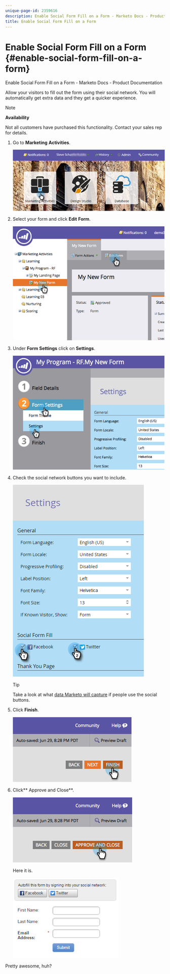 ```yaml
---
unique-page-id: 2359616
description: Enable Social Form Fill on a Form - Marketo Docs - Product Documentation
title: Enable Social Form Fill on a Form
---
```


# Enable Social Form Fill on a Form {#enable-social-form-fill-on-a-form}

Enable Social Form Fill on a Form - Marketo Docs - Product Documentation

Allow your visitors to fill out the form using their social network. You will automatically get extra data and they get a quicker experience.

>[!NOTE]
>
>**Availability**
>
>Not all customers have purchased this functionality. Contact your sales rep for details.

1. Go to **Marketing** **Activities**.

   ![](assets/login-marketing-activities-1.png)

1. Select your form and click **Edit** **Form**.

   ![](assets/image2014-9-15-16-3a35-3a54.png)

1. Under **Form** **Settings** click on **Settings**. 

   ![](assets/image2014-9-15-16-3a36-3a4.png)

1. Check the social network buttons you want to include. 

   ![](assets/image2016-4-28-16-3a38-3a58.png)

   >[!TIP]
   >
   >Take a look at what [data Marketo will capture](../../../../../welcome-to-marketo-docs/product-docs/demand-generation/social/social-functions/manage-social-profile-data.md) if people use the social buttons.

1. Click **Finish**. 

   ![](assets/image2014-9-15-16-3a36-3a26.png)

1. Click** Approve and Close**.

   ![](assets/image2014-9-15-16-3a36-3a33.png)

   Here it is.

   ![](assets/image2016-4-28-16-3a45-3a58.png)

Pretty awesome, huh?
